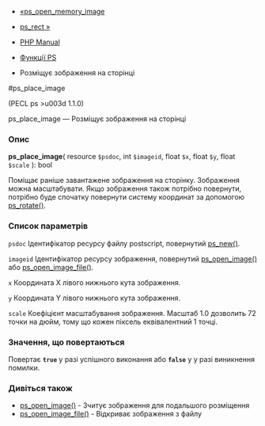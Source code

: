 - [«ps_open_memory_image](function.ps-open-memory-image.md)
- [ps_rect »](function.ps-rect.md)

- [PHP Manual](index.md)
- [Функції PS](ref.ps.md)
- Розміщує зображення на сторінці

#ps_place_image

(PECL ps \>u003d 1.1.0)

ps_place_image — Розміщує зображення на сторінці

### Опис

**ps_place_image**(
resource `$psdoc`,
int `$imageid`,
float `$x`,
float `$y`,
float `$scale`
): bool

Поміщає раніше завантажене зображення на сторінку. Зображення можна
масштабувати. Якщо зображення також потрібно повернути, потрібно буде
спочатку повернути систему координат за допомогою
[ps_rotate()](function.ps-rotate.md).

### Список параметрів

`psdoc`
Ідентифікатор ресурсу файлу postscript, повернутий
[ps_new()](function.ps-new.md).

`imageid`
Ідентифікатор ресурсу зображення, повернутий
[ps_open_image()](function.ps-open-image.md) або
[ps_open_image_file()](function.ps-open-image-file.md).

`x`
Координата X лівого нижнього кута зображення.

`y`
Координата Y лівого нижнього кута зображення.

`scale`
Коефіцієнт масштабування зображення. Масштаб 1.0 дозволить 72
точки на дюйм, тому що кожен піксель еквівалентний 1 точці.

### Значення, що повертаються

Повертає **`true`** у разі успішного виконання або **`false`** у
у разі виникнення помилки.

### Дивіться також

- [ps_open_image()](function.ps-open-image.md) - Зчитує
зображення для подальшого розміщення
- [ps_open_image_file()](function.ps-open-image-file.md) - Відкриває
зображення з файлу
